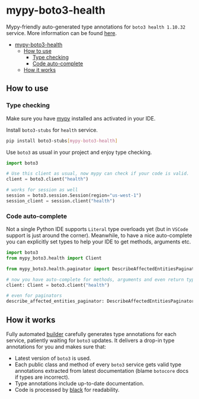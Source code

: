# mypy-boto3-health

Mypy-friendly auto-generated type annotations for `boto3 health 1.10.32` service.
More information can be found [here](https://github.com/vemel/mypy_boto3).

- [mypy-boto3-health](#mypy-boto3-health)
  - [How to use](#how-to-use)
    - [Type checking](#type-checking)
    - [Code auto-complete](#code-auto-complete)
  - [How it works](#how-it-works)

## How to use

### Type checking

Make sure you have [mypy](https://github.com/python/mypy) installed ans activated in your IDE.

Install `boto3-stubs` for `health` service.

```bash
pip install boto3-stubs[mypy-boto3-health]
```

Use `boto3` as usual in your project and enjoy type checking.

```python
import boto3

# Use this client as usual, now mypy can check if your code is valid.
client = boto3.client("health")

# works for session as well
session = boto3.session.Session(region="us-west-1")
session_client = session.client("health")

```

### Code auto-complete

Not a single Python IDE supports `Literal` type overloads yet (but in `VSCode` support is just around the corner).
Meanwhile, to have a nice auto-complete you can explicitly set types to help your IDE to get methods, arguments etc.

```python
import boto3
from mypy_boto3.health import Client

from mypy_boto3.health.paginator import DescribeAffectedEntitiesPaginator

# now you have auto-complete for methods, arguments and even return types
client: Client = boto3.client("health")

# even for paginators
describe_affected_entities_paginator: DescribeAffectedEntitiesPaginator = client.get_paginator("describe_affected_entities")
```

## How it works

Fully automated [builder](https://github.com/vemel/mypy_boto3) carefully generates
type annotations for each service, patiently waiting for `boto3` updates. It delivers
a drop-in type annotations for you and makes sure that:

- Latest version of `boto3` is used.
- Each public class and method of every `boto3` service gets valid type annotations
  extracted from latest documentation (blame `botocore` docs if types are incorrect).
- Type annotations include up-to-date documentation.
- Code is processed by [black](https://github.com/psf/black) for readability.